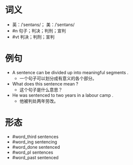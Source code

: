 # 词义
- 英：/ˈsentəns/； 美：/ˈsentəns/
- #n 句子；判决；判刑；宣判
- #vt 判决；判刑；宣判
# 例句
- A sentence can be divided up into meaningful segments .
	- 一个句子可以划分成有意义的各个部分。
- What does this sentence mean ?
	- 这个句子是什么意思？
- He was sentenced to two years in a labour camp .
	- 他被判处两年劳改。
# 形态
- #word_third sentences
- #word_ing sentencing
- #word_done sentenced
- #word_pl sentences
- #word_past sentenced
